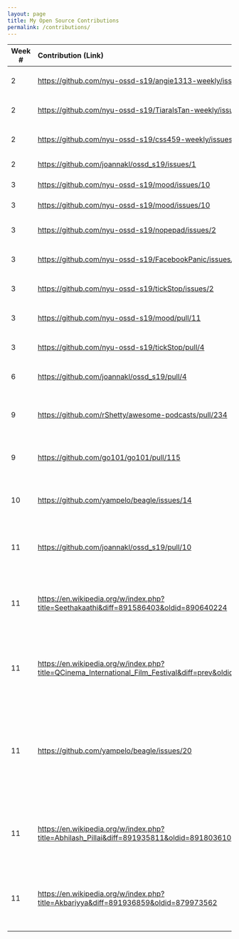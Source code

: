 ```yaml
---
layout: page
title: My Open Source Contributions
permalink: /contributions/
---
```


<!-- 
Type of the contribution should be "Wikipedia edit", "OpenStreet Map feature", "Documentation", "Course website", "Blog", 
"Browse Add-on", etc. 

The descriptioin should include a brief summary of what you did. 

Replace the first row with your contribution. 

--> 





| Week #       | Contribution (Link)  | Type  | Description | 
|---|:---|:---|:---| 
|  2   | <https://github.com/nyu-ossd-s19/angie1313-weekly/issues/1>  | Peer weekly blog    |   Filed issue to fix sentence.    |
|  2  | <https://github.com/nyu-ossd-s19/TiaraIsTan-weekly/issues/1> |  Peer weekly blog   |  Filed issue to fix a link.    |
|  2   |  <https://github.com/nyu-ossd-s19/css459-weekly/issues/1>   | Peer weekly blog    |   Filed issue to fix link.   |
|  2   |  <https://github.com/joannakl/ossd_s19/issues/1>  | Course website    |   Filed issue to fix spelling.   |
|  3   |  <https://github.com/nyu-ossd-s19/mood/issues/10> | Peer extensions   |   Filed issue to fix link.   |
|  3   |  <https://github.com/nyu-ossd-s19/mood/issues/10> | Peer extensions   |   Filed issue to fix link.   |
|  3   | <https://github.com/nyu-ossd-s19/nopepad/issues/2> | Peer extensions   |   Filed issue to update REAME.md.   |
|  3   | <https://github.com/nyu-ossd-s19/FacebookPanic/issues/4> | Peer extensions   |   Filed issue to update REAME.md.   |
|  3   | <https://github.com/nyu-ossd-s19/tickStop/issues/2> | Peer extensions   |   Filed issue to update REAME.md.   |
|  3   | <https://github.com/nyu-ossd-s19/mood/pull/11> | Peer extensions   |   Created PR to fix broken links.   |
|  3   | <https://github.com/nyu-ossd-s19/tickStop/pull/4> | Peer extensions   |   Created PR to update README.md.   |
|  6   | <https://github.com/joannakl/ossd_s19/pull/4> | Course website   |   Created PR to fix spelling errors   |
|  9   | <https://github.com/rShetty/awesome-podcasts/pull/234> | Awesome Podcasts Repository   |   Created PR to add interesting tech podcasts   |
|  9   | <https://github.com/go101/go101/pull/115> | go101 repository   |   Created PR to edit articles in the go101 book   |
|  10   | <https://github.com/yampelo/beagle/issues/14> | Beagle Installation Guide |   Filed an issue when I encountered a bug during installation   |
|  11   | <https://github.com/joannakl/ossd_s19/pull/10> | Course Website  |   Created PR to fix a date error on the course website   |
|  11   | <https://en.wikipedia.org/w/index.php?title=Seethakaathi&diff=891586403&oldid=890640224> | Wikipedia Edits  |   Contributed to Seethakathi's Wikipedia Page by copy editing it   |
|  11   | <https://en.wikipedia.org/w/index.php?title=QCinema_International_Film_Festival&diff=prev&oldid=891612275> | Wikipedia Edits  |   Contributed to QCinema IFF's Wikipedia Page by copy editing it   |
|  11   | <https://github.com/yampelo/beagle/issues/20> | Beagle Installation Guide |   Filed an issue to update the installation guide with requirement changes. Asked for issue to be assigned to me.   |
|  11   | <https://en.wikipedia.org/w/index.php?title=Abhilash_Pillai&diff=891935811&oldid=891803610> | Wikipedia Edits  |   Contributed to Abhilash Pillai's Wikipedia Page by copy editing it   |
|  11   | <https://en.wikipedia.org/w/index.php?title=Akbariyya&diff=891936859&oldid=879973562> | Wikipedia Edits  |   Contributed to Akbariyya's Wikipedia Page by copy editing it   |

